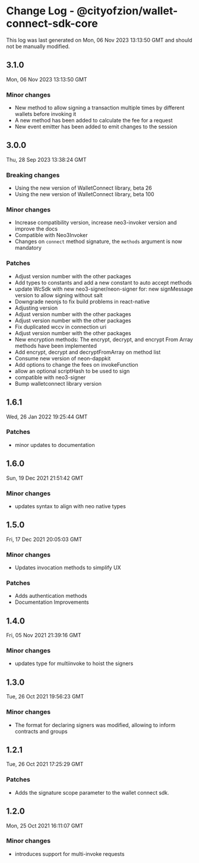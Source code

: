 # Change Log - @cityofzion/wallet-connect-sdk-core

This log was last generated on Mon, 06 Nov 2023 13:13:50 GMT and should not be manually modified.

## 3.1.0
Mon, 06 Nov 2023 13:13:50 GMT

### Minor changes

- New method to allow signing a transaction multiple times by different wallets before invoking it
- A new method has been added to calculate the fee for a request
- New event emitter has been added to emit changes to the session

## 3.0.0
Thu, 28 Sep 2023 13:38:24 GMT

### Breaking changes

- Using the new version of WalletConnect library, beta 26
- Using the new version of WalletConnect library, beta 100

### Minor changes

- Increase compatibility version, increase neo3-invoker version and improve the docs
- Compatible with Neo3Invoker
- Changes on `connect` method signature, the `methods` argument is now mandatory

### Patches

- Adjust version number with the other packages
- Add types to constants and add a new constant to auto accept methods 
- update WcSdk with new neo3-signer/neon-signer for: new signMessage version to allow signing without salt
- Downgrade neonjs to fix build problems in react-native
- Adjusting version
- Adjust version number with the other packages
- Adjust version number with the other packages
- Fix duplicated wccv in connection uri
- Adjust version number with the other packages
- New encryption methods: The encrypt, decrypt, and encrypt From Array methods have been implemented
- Add encrypt, decrypt and decryptFromArray on method list
- Consume new version of neon-dappkit
- Add options to change the fees on invokeFunction
- allow an optional scriptHash to be used to sign
- compatible with neo3-signer
- Bump walletconnect library version

## 1.6.1
Wed, 26 Jan 2022 19:25:44 GMT

### Patches

- minor updates to documentation

## 1.6.0
Sun, 19 Dec 2021 21:51:42 GMT

### Minor changes

- updates syntax to align with neo native types

## 1.5.0
Fri, 17 Dec 2021 20:05:03 GMT

### Minor changes

- Updates invocation methods to simplify UX

### Patches

- Adds authentication methods
- Documentation Improvements

## 1.4.0
Fri, 05 Nov 2021 21:39:16 GMT

### Minor changes

- updates type for multiinvoke to hoist the signers

## 1.3.0
Tue, 26 Oct 2021 19:56:23 GMT

### Minor changes

- The format for declaring signers was modified, allowing to inform contracts and groups

## 1.2.1
Tue, 26 Oct 2021 17:25:29 GMT

### Patches

- Adds the signature scope parameter to the wallet connect sdk.

## 1.2.0
Mon, 25 Oct 2021 16:11:07 GMT

### Minor changes

- introduces support for multi-invoke requests


